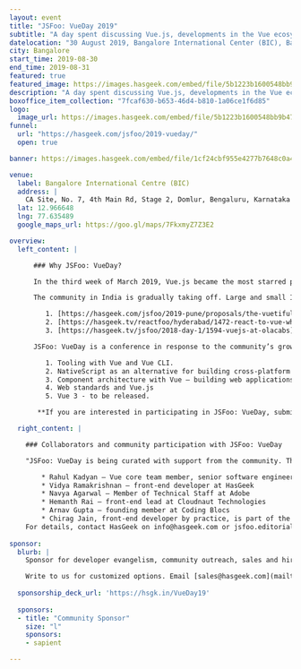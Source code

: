 ```yaml
---
layout: event
title: "JSFoo: VueDay 2019"
subtitle: "A day spent discussing Vue.js, developments in the Vue ecosystem and component architecture"
datelocation: "30 August 2019, Bangalore International Center (BIC), Bangalore"
city: Bangalore
start_time: 2019-08-30
end_time: 2019-08-31
featured: true
featured_image: https://images.hasgeek.com/embed/file/5b1223b1600548bb9b4756f2f1c11e16
description: "A day spent discussing Vue.js, developments in the Vue ecosystem and component architecture"
boxoffice_item_collection: "7fcaf630-b653-46d4-b810-1a06ce1f6d85"
logo:
  image_url: https://images.hasgeek.com/embed/file/5b1223b1600548bb9b4756f2f1c11e16
funnel:
  url: "https://hasgeek.com/jsfoo/2019-vueday/"
  open: true

banner: https://images.hasgeek.com/embed/file/1cf24cbf955e4277b7648c0a483cc475

venue:
  label: Bangalore International Centre (BIC)
  address: |
    CA Site, No. 7, 4th Main Rd, Stage 2, Domlur, Bengaluru, Karnataka 560071
  lat: 12.966648
  lng: 77.635489
  google_maps_url: https://goo.gl/maps/7FkxmyZ7Z3E2

overview:
  left_content: |

      ### Why JSFoo: VueDay?

      In the third week of March 2019, Vue.js became the most starred project on GitHub. The organic growth of the community around Vue.js is notable.

      The community in India is gradually taking off. Large and small Indian companies are among the early adopters of Vue.js and NativeScript (for mobile). Below are some of the case studies we have featured at HasGeek events in 2018:

         1. [https://hasgeek.com/jsfoo/2019-pune/proposals/the-vuetiful-journey-from-angularjs-to-vue-migrati-viQja9N7G6auVWkLniFFgD](https://hasgeek.com/jsfoo/2019-pune/proposals/the-vuetiful-journey-from-angularjs-to-vue-migrati-viQja9N7G6auVWkLniFFgD)
         2. [https://hasgeek.tv/reactfoo/hyderabad/1472-react-to-vue-why-and-how-rahul-kadyan](https://hasgeek.tv/reactfoo/hyderabad/1472-react-to-vue-why-and-how-rahul-kadyan)
         3. [https://hasgeek.tv/jsfoo/2018-day-1/1594-vuejs-at-olacabs](https://hasgeek.tv/jsfoo/2018-day-1/1594-vuejs-at-olacabs)

      JSFoo: VueDay is a conference in response to the community’s growing needs to discuss:

         1. Tooling with Vue and Vue CLI.
         2. NativeScript as an alternative for building cross-platform apps
         3. Component architecture with Vue – building web applications with Vue as one of the components in the architecture
         4. Web standards and Vue.js
         5. Vue 3 - to be released.

       **If you are interested in participating in JSFoo: VueDay, submit a talk/tutorial/workshop/BOF proposal here. Proposal submissions close on 15 May 2019.**

  right_content: |

    ### Collaborators and community participation with JSFoo: VueDay

    "JSFoo: VueDay is being curated with support from the community. The following community members are involved with speaker outreach, proposal reviews, community engagement and putting the conference programme together:"

        * Rahul Kadyan – Vue core team member, senior software engineer at Myntra
        * Vidya Ramakrishnan – front-end developer at HasGeek
        * Navya Agarwal – Member of Technical Staff at Adobe
        * Hemanth Rai – front-end lead at Cloudnaut Technologies
        * Arnav Gupta – founding member at Coding Blocs
        * Chirag Jain, front-end developer by practice, is part of the coordinating team for the conference, from the community.
    For details, contact HasGeek on info@hasgeek.com or jsfoo.editorial@hasgeek.com; call 7676332020.
    
sponsor:
  blurb: |
    Sponsor for developer evangelism, community outreach, sales and hiring.

    Write to us for customized options. Email [sales@hasgeek.com](mailto:sales@hasgeek.com)
    
  sponsorship_deck_url: 'https://hsgk.in/VueDay19'
  
  sponsors:
  - title: "Community Sponsor"
    size: "l"
    sponsors:
    - sapient

---
```

